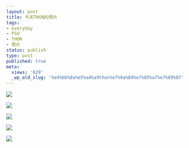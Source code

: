 ```yaml
---
layout: post
title: 今天THON的照片
tags:
- everyday
- PSU
- THON
- 照片
status: publish
type: post
published: true
meta:
  views: '629'
  _wp_old_slug: '%e4%bb%8a%e5%a4%a9thon%e7%9a%84%e7%85%a7%e7%89%87'
---
```


![](https://dl.dropboxusercontent.com/u/308058/blogimages/2010/07/img_0922.jpg)

![](https://dl.dropboxusercontent.com/u/308058/blogimages/2010/07/img_0925.jpg)

![](https://dl.dropboxusercontent.com/u/308058/blogimages/2010/07/img_0930.jpg)

![](https://dl.dropboxusercontent.com/u/308058/blogimages/2010/07/img_0940.jpg)
<!--more-->


![](https://dl.dropboxusercontent.com/u/308058/blogimages/2010/07/photo2.jpg)

